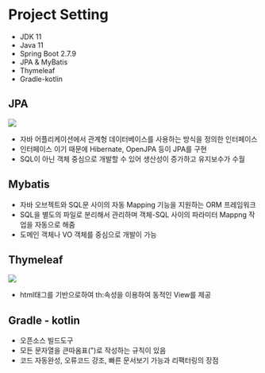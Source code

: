 # Project Setting
<ul>
  <li> JDK 11 </li>
  <li> Java 11 </li>
  <li> Spring Boot 2.7.9 </li>
  <li> JPA & MyBatis </li>
  <li> Thymeleaf </li>
  <li> Gradle-kotlin </li>
</ul>

<h2> JPA </h2>
<img src="https://user-images.githubusercontent.com/96382179/221764930-478b6776-7e0b-43a1-beca-34a1fda7f358.png"/>
<ul>
  <li>자바 어플리케이션에서 관계형 데이터베이스를 사용하는 방식을 정의한 인터페이스</li>
  <li>인터페이스 이기 때문에 Hibernate, OpenJPA 등이 JPA를 구현</li>
  <li>SQL이 아닌 객체 중심으로 개발할 수 있어 생산성이 증가하고 유지보수가 수월</li>
  </ul>

<h2> Mybatis </h2>
<ul>
  <li>자바 오브젝트와 SQL문 사이의 자동 Mapping 기능을 지원하는 ORM 프레임워크</li>
  <li>SQL을 별도의 파일로 분리해서 관리하며 객체-SQL 사이의 파라미터 Mappng 작업을 자동으로 해줌</li>
  <li>도메인 객체나 VO 객체를 중심으로 개발이 가능</li>
</ul>

<h2> Thymeleaf </h2>
<img src="https://user-images.githubusercontent.com/96382179/221768510-b0c5da66-7f0f-4b0b-a444-ff64e08bb7e1.png">
<ul>
  <li>html태그를 기반으로하여 th:속성을 이용하여 동적인 View를 제공</li>
</ul>

<h2> Gradle - kotlin </h2>
<ul>
  <li>오픈소스 빌드도구</li>
  <li>모든 문자열을 큰따옴표(")로 작성하는 규칙이 있음</li>
  <li>코드 자동완성, 오류코드 강조, 빠른 문서보기 가능과 리팩터링의 장점</li>
<ul>  
